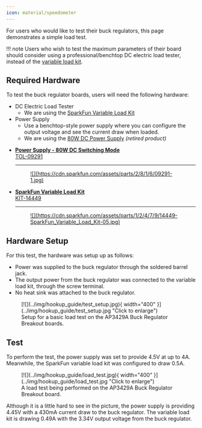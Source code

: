 ```yaml
---
icon: material/speedometer
---
```


For users who would like to test their buck regulators, this page demonstrates a simple load test.

!!! note
	Users who wish to test the maximum parameters of their board should consider using a professional/benchtop DC electric load tester, instead of the [variable load kit](https://www.sparkfun.com/products/14449). 

## Required Hardware
To test the buck regulator boards, users will need the following hardware:

* DC Electric Load Tester
	* We are using the [SparkFun Variable Load Kit](https://www.sparkfun.com/products/14449)
* Power Supply
    * Use a benchtop-style power supply where you can configure the output voltage and see the current draw when loaded.
	* We are using the [80W DC Power Supply](https://www.sparkfun.com/products/retired/9291) *(retired product)*


<div class="grid cards" markdown>

-   <a href="https://www.sparkfun.com/products/retired/9291">**Power Supply - 80W DC Switching Mode**<br>
	TOL-09291

	---

	<figure markdown>
	![](https://cdn.sparkfun.com/assets/parts/2/8/1/6/09291-1.jpg)
	</figure></a>

-   <a href="https://www.sparkfun.com/products/14449">**SparkFun Variable Load Kit**<br>
	KIT-14449

	---

	<figure markdown>
	![](https://cdn.sparkfun.com/assets/parts/1/2/4/7/9/14449-SparkFun_Variable_Load_Kit-05.jpg)
	</figure>
	</a>

</div>

## Hardware Setup
For this test, the hardware was setup up as follows:

* Power was supplied to the buck regulator through the soldered barrel jack.
* The output power from the buck regulator was connected to the variable load kit, through the screw terminal.
* No heat sink was attached to the buck regulator.

<figure markdown>
[![](../img/hookup_guide/test_setup.jpg){ width="400" }](../img/hookup_guide/test_setup.jpg "Click to enlarge")<br>
<figcaption markdown>Setup for a basic load test on the AP3429A Buck Regulator Breakout boards.</figcaption>
</figure>

## Test
To perform the test, the power supply was set to provide 4.5V at up to 4A. Meanwhile, the SparkFun variable load kit was configured to draw 0.5A.

<figure markdown>
[![](../img/hookup_guide/load_test.jpg){ width="400" }](../img/hookup_guide/load_test.jpg "Click to enlarge")<br>
<figcaption markdown>A load test being performed on the AP3429A Buck Regulator Breakout board.</figcaption>
</figure>

Although it is a little hard to see in the picture, the power supply is providing 4.45V with a 430mA current draw to the buck regulator. The variable load kit is drawing 0.49A with the 3.34V output voltage from the buck regulator.
